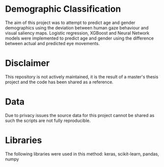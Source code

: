 # Demographic Classification
The aim of this project was to attempt to predict age and gender demographics using the deviation between human gaze behaviour and visual saliency maps.
Logistic regression, XGBoost and Neural Network models were implemented to predict age and gender using the difference between actual and predicted eye movements. 

# Disclaimer
This repository is not actively maintained, it is the result of a master's thesis project and the code has been shared as a reference.

# Data
Due to privacy issues the source data for this project cannot be shared as such the scripts are not fully reproducible.

# Libraries
The following libraries were used in this method: keras, scikit-learn, pandas, numpy

